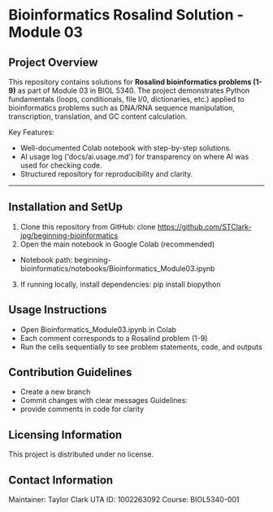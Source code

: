 # Bioinformatics Rosalind Solution - Module 03

## Project Overview
This repository contains solutions for **Rosalind bioinformatics problems (1-9)** as part of Module 03 in BIOL 5340. The project demonstrates Python fundamentals (loops, conditionals, file I/0, dictionaries, etc.) applied to bioinformatics problems such as DNA/RNA sequence manipulation, transcription, translation, and GC content calculation. 

Key Features:
- Well-documented Colab notebook with step-by-step solutions.
- AI usage log ('docs/ai.usage.md') for transparency on where AI was used for checking code.
- Structured repository for reproducibility and clarity.

---

## Installation and SetUp
1. Clone this repository from GitHub:
clone https://github.com/STClark-jpg/beginning-bioinformatics
2. Open the main notebook in Google Colab (recommended)
- Notebook path: beginning-bioinformatics/notebooks/Bioinformatics_Module03.ipynb
3. If running locally, install dependencies:
pip install biopython
## Usage Instructions
- Open Bioinformatics_Module03.ipynb in Colab
- Each comment corresponds to a Rosalind problem (1-9)
- Run the cells sequentially to see problem statements, code, and outputs
## Contribution Guidelines
- Create a new branch
- Commit changes with clear messages
Guidelines:
- provide comments in code for clarity
## Licensing Information
This project is distributed under no license.
## Contact Information
Maintainer: Taylor Clark
UTA ID: 1002263092
Course: BIOL5340-001
